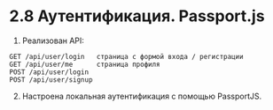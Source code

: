 # 2.8 Аутентификация. Passport.js

1. Реализован API:

```
GET /api/user/login   страница с формой входа / регистрации
GET /api/user/me      страница профиля
POST /api/user/login
POST /api/user/signup
```

2. Настроена локальная аутентификация с помощью PassportJS.

